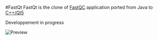 #FastQt
FastQt is the clone of [FastQC](http://www.bioinformatics.babraham.ac.uk/projects/fastqc/) application ported 
from Java to [C++/Qt5](https://www.qt.io/) 

Developpement in progress

![Preview](
https://raw.githubusercontent.com/labsquare/fastQt/master/screenshot.gif)

